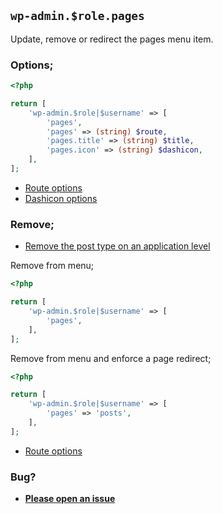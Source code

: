 ## `wp-admin.$role.pages`

Update, remove or redirect the pages menu item.

### Options;

```php
<?php

return [
	'wp-admin.$role|$username' => [
		'pages',
		'pages' => (string) $route,
		'pages.title' => (string) $title,
		'pages.icon' => (string) $dashicon,
	],
];
```

- [Route options](../route-options.md)
- [Dashicon options](https://developer.wordpress.org/resource/dashicons/#editor-customchar)

### Remove;

- [Remove the post type on an application level](../application/posttype)

Remove from menu;

```php
<?php

return [
	'wp-admin.$role|$username' => [
		'pages',
	],
];
```

Remove from menu and enforce a page redirect;

```php
<?php

return [
	'wp-admin.$role|$username' => [
		'pages' => 'posts',
	],
];
```

- [Route options](../route-options.md)

### Bug?

- **[Please open an issue](https://github.com/darrenjacoby/intervention/issues/new?title=[wp-admin.pages]&labels=bug&assignees=darrenjacoby)**

